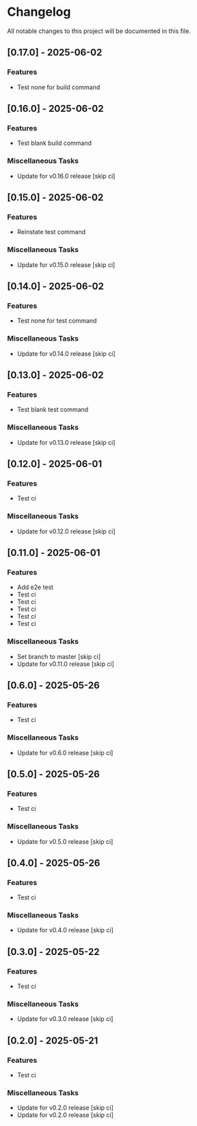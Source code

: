 <!-- markdownlint-disable MD024 -->

# Changelog

All notable changes to this project will be documented in this file.

## [0.17.0] - 2025-06-02

### Features

- Test none for build command

## [0.16.0] - 2025-06-02

### Features

- Test blank build command

### Miscellaneous Tasks

- Update for v0.16.0 release [skip ci]

## [0.15.0] - 2025-06-02

### Features

- Reinstate test command

### Miscellaneous Tasks

- Update for v0.15.0 release [skip ci]

## [0.14.0] - 2025-06-02

### Features

- Test none for test command

### Miscellaneous Tasks

- Update for v0.14.0 release [skip ci]

## [0.13.0] - 2025-06-02

### Features

- Test blank test command

### Miscellaneous Tasks

- Update for v0.13.0 release [skip ci]

## [0.12.0] - 2025-06-01

### Features

- Test ci

### Miscellaneous Tasks

- Update for v0.12.0 release [skip ci]

## [0.11.0] - 2025-06-01

### Features

- Add e2e test
- Test ci
- Test ci
- Test ci
- Test ci
- Test ci

### Miscellaneous Tasks

- Set branch to master [skip ci]
- Update for v0.11.0 release [skip ci]

## [0.6.0] - 2025-05-26

### Features

- Test ci

### Miscellaneous Tasks

- Update for v0.6.0 release [skip ci]

## [0.5.0] - 2025-05-26

### Features

- Test ci

### Miscellaneous Tasks

- Update for v0.5.0 release [skip ci]

## [0.4.0] - 2025-05-26

### Features

- Test ci

### Miscellaneous Tasks

- Update for v0.4.0 release [skip ci]

## [0.3.0] - 2025-05-22

### Features

- Test ci

### Miscellaneous Tasks

- Update for v0.3.0 release [skip ci]

## [0.2.0] - 2025-05-21

### Features

- Test ci

### Miscellaneous Tasks

- Update for v0.2.0 release [skip ci]
- Update for v0.2.0 release [skip ci]

<!-- generated by git-cliff -->
